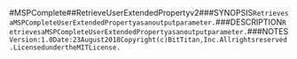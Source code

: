 #MSPComplete##RetrieveUserExtendedPropertyv2###SYNOPSIS```RetrievesaMSPCompleteUserExtendedPropertyasanoutputparameter.```###DESCRIPTION```RetrievesaMSPCompleteUserExtendedPropertyasanoutputparameter.```###NOTES```Version:1.0Date:23August2018Copyright(c)BitTitan,Inc.Allrightsreserved.LicensedundertheMITLicense.```
